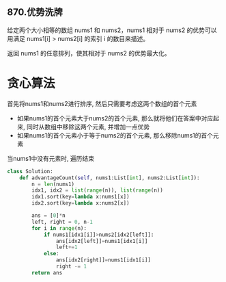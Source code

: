 ## 870.优势洗牌
给定两个大小相等的数组 nums1 和 nums2，nums1 相对于 nums2 的优势可以用满足 nums1[i] > nums2[i] 的索引 i 的数目来描述。

返回 nums1 的任意排列，使其相对于 nums2 的优势最大化。

# 贪心算法
首先将nums1和nums2进行排序, 然后只需要考虑这两个数组的首个元素
- 如果nums1的首个元素大于nums2的首个元素, 那么就将他们在答案中对应起来, 同时从数组中移除这两个元素, 并增加一点优势
- 如果nums1的首个元素小于等于nums2的首个元素, 那么移除nums1的首个元素

当nums1中没有元素时, 遍历结束
```Python
class Solution:
    def advantageCount(self, nums1:List[int], nums2:List[int]):
        n = len(nums1)
        idx1, idx2 = list(range(n)), list(range(n))
        idx1.sort(key=lambda x:nums1[x])
        idx2.sort(key=lambda x:nums2[x])

        ans = [0]*n
        left, right = 0, n-1
        for i in range(n):
            if nums1[idx1[i]]>nums2[idx2[left]]:
                ans[idx2[left]]=nums1[idx1[i]]
                left+=1
            else:
                ans[idx2[right]]=nums1[idx1[i]]
                right -= 1
        return ans
```